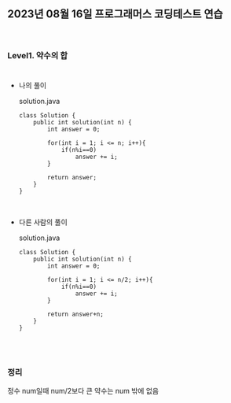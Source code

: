 ## 2023년 08월 16일 프로그래머스 코딩테스트 연습

<br>

### Level1. 약수의 합
#
- 나의 풀이

    solution.java
    ```
    class Solution {
        public int solution(int n) {
            int answer = 0;
        
            for(int i = 1; i <= n; i++){
                if(n%i==0)
                    answer += i;
            }
        
            return answer;
        }
    }
    ```

<br>

- 다른 사람의 풀이

    solution.java
    ```
    class Solution {
        public int solution(int n) {
            int answer = 0;
        
            for(int i = 1; i <= n/2; i++){
                if(n%i==0)
                    answer += i;
            }
        
            return answer+n;
        }
    }
    ```
<br>

#
### 정리
정수 num일때 num/2보다 큰 약수는 num 밖에 없음